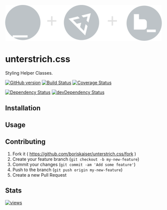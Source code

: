 ![Unterstrich + Emmet + BEM](_media/unterstrich.css.svg)
# unterstrich.css
Styling Helper Classes.

[![GitHub version](https://badge.fury.io/gh/boriskaiser%2Funterstrich.css.svg)](http://badge.fury.io/gh/boriskaiser%2Funterstrich.css)
[![Build Status](https://travis-ci.org/boriskaiser/unterstrich.css.svg?branch=develop)](https://travis-ci.org/boriskaiser/unterstrich.css)
[![Coverage Status](https://coveralls.io/repos/boriskaiser/unterstrich.css/badge.svg)](https://coveralls.io/r/boriskaiser/unterstrich.css)

[![Dependency Status](https://david-dm.org/boriskaiser/unterstrich.css.svg)](https://david-dm.org/boriskaiser/unterstrich.css)
[![devDependency Status](https://david-dm.org/boriskaiser/unterstrich.css/dev-status.svg)](https://david-dm.org/boriskaiser/unterstrich.css#info=devDependencies)


## Installation


## Usage


## Contributing

1. Fork it ( https://github.com/boriskaiser/unterstrich.css/fork )
2. Create your feature branch (`git checkout -b my-new-feature`)
3. Commit your changes (`git commit -am 'Add some feature'`)
4. Push to the branch (`git push origin my-new-feature`)
5. Create a new Pull Request


## Stats
[![views](https://sourcegraph.com/api/repos/github.com/boriskaiser/unterstrich.css/.counters/views.svg)](https://sourcegraph.com/github.com/boriskaiser/unterstrich.css)
